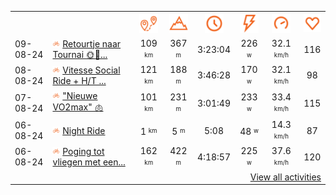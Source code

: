 <table>
    <tr>
        <th></th>
        <th></th>
        <th align="center"><img src="https://raw.githubusercontent.com/robiningelbrecht/strava-activities/master/public/distance.svg" width="30" alt="distance" title="distance"/></th>
        <th align="center"><img src="https://raw.githubusercontent.com/robiningelbrecht/strava-activities/master/public/elevation.svg" width="30" alt="elevation" title="elevation"/></th>
        <th align="center"><img src="https://raw.githubusercontent.com/robiningelbrecht/strava-activities/master/public/time.svg" width="30" alt="time" title="time"/></th>
        <th align="center"><img src="https://raw.githubusercontent.com/robiningelbrecht/strava-activities/master/public/average-watt.svg" width="30" alt="average watts" title="average watts"/></th>
        <th align="center"><img src="https://raw.githubusercontent.com/robiningelbrecht/strava-activities/master/public/average-speed.svg" width="30" alt="average speed" title="average speed"/></th>
        <th align="center"><img src="https://raw.githubusercontent.com/robiningelbrecht/strava-activities/master/public/heart-rate.svg" width="30" alt="average heart rate" title="average heart rate"/></th>
    </tr>
            <tr>
            <td>09-08-24</td>
            <td>
                <img src="https://raw.githubusercontent.com/robiningelbrecht/strava-activities/master/public/activity-ride.svg" width="12" alt="Retourtje naar Tournai 🌞💨" title="Retourtje naar Tournai 🌞💨"/>
<a href="https://www.strava.com/activities/12105529829" title="Kcal: 3060 | Gear: None ">Retourtje naar Tournai 🌞💨...</a>
            </td>
            <td align="center">109 <sup><sub>km</sub></sup></td>
            <td align="center">367 <sup><sub>m</sub></sup></td>
            <td align="center">3:23:04</td>
            <td align="center">226 <sup><sub>w</sub></sup></td>
            <td align="center">32.1 <sup><sub>km/h</sub></sup></td>
            <td align="center">116</td>
        </tr>
            <tr>
            <td>08-08-24</td>
            <td>
                <img src="https://raw.githubusercontent.com/robiningelbrecht/strava-activities/master/public/activity-ride.svg" width="12" alt="Vitesse Social Ride + H/T 🏢☁️" title="Vitesse Social Ride + H/T 🏢☁️"/>
<a href="https://www.strava.com/activities/12097740430" title="Kcal: 2656 | Gear: None ">Vitesse Social Ride + H/T ...</a>
            </td>
            <td align="center">121 <sup><sub>km</sub></sup></td>
            <td align="center">188 <sup><sub>m</sub></sup></td>
            <td align="center">3:46:28</td>
            <td align="center">170 <sup><sub>w</sub></sup></td>
            <td align="center">32.1 <sup><sub>km/h</sub></sup></td>
            <td align="center">98</td>
        </tr>
            <tr>
            <td>07-08-24</td>
            <td>
                <img src="https://raw.githubusercontent.com/robiningelbrecht/strava-activities/master/public/activity-ride.svg" width="12" alt="&quot;Nieuwe VO2max&quot; 🫁" title="&quot;Nieuwe VO2max&quot; 🫁"/>
<a href="https://www.strava.com/activities/12089316728" title="Kcal: 2819 | Gear: None ">&quot;Nieuwe VO2max&quot; 🫁</a>
            </td>
            <td align="center">101 <sup><sub>km</sub></sup></td>
            <td align="center">231 <sup><sub>m</sub></sup></td>
            <td align="center">3:01:49</td>
            <td align="center">233 <sup><sub>w</sub></sup></td>
            <td align="center">33.4 <sup><sub>km/h</sub></sup></td>
            <td align="center">115</td>
        </tr>
            <tr>
            <td>06-08-24</td>
            <td>
                <img src="https://raw.githubusercontent.com/robiningelbrecht/strava-activities/master/public/activity-ride.svg" width="12" alt="Night Ride" title="Night Ride"/>
<a href="https://www.strava.com/activities/12080351706" title="Kcal: 23 | Gear: None ">Night Ride</a>
            </td>
            <td align="center">1 <sup><sub>km</sub></sup></td>
            <td align="center">5 <sup><sub>m</sub></sup></td>
            <td align="center">5:08</td>
            <td align="center">48 <sup><sub>w</sub></sup></td>
            <td align="center">14.3 <sup><sub>km/h</sub></sup></td>
            <td align="center">87</td>
        </tr>
            <tr>
            <td>06-08-24</td>
            <td>
                <img src="https://raw.githubusercontent.com/robiningelbrecht/strava-activities/master/public/activity-ride.svg" width="12" alt="Poging tot vliegen met een fiets 🛩️🌞" title="Poging tot vliegen met een fiets 🛩️🌞"/>
<a href="https://www.strava.com/activities/12080352071" title="Kcal: 3890 | Gear: None ">Poging tot vliegen met een...</a>
            </td>
            <td align="center">162 <sup><sub>km</sub></sup></td>
            <td align="center">422 <sup><sub>m</sub></sup></td>
            <td align="center">4:18:57</td>
            <td align="center">225 <sup><sub>w</sub></sup></td>
            <td align="center">37.6 <sup><sub>km/h</sub></sup></td>
            <td align="center">120</td>
        </tr>
                <tr>
            <td colspan="8" align="right"><a href="https://github.com/robiningelbrecht/strava-activities#activities">View all activities</a></td>
        </tr>
    </table>
